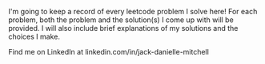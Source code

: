 I'm going to keep a record of every leetcode problem I solve here! For each problem, both the problem and the solution(s) I come up with will be provided. I will also include brief explanations of my solutions and the choices I make.

Find me on LinkedIn at linkedin.com/in/jack-danielle-mitchell